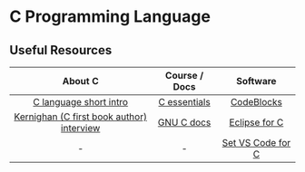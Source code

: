 # C Programming Language

## Useful Resources

| About C     | Course / Docs    |   Software   |
|:-----------:|:----------------:|:------------:|
| [C language short intro](https://youtu.be/U3aXWizDbQ4?si=7V2ng1tcHmb8msPv) | [C essentials ](https://cppinstitute.org/c-essentials-1) | [CodeBlocks](https://www.codeblocks.org/) |
| [Kernighan (C first book author) interview](https://youtu.be/de2Hsvxaf8M?si=G32HRs9zuoAKCn5W) | [GNU C docs](https://www.gnu.org/software/c-intro-and-ref/manual/c-intro-and-ref.pdf)| [Eclipse for C](https://www.eclipse.org/downloads/packages/release/2024-03/r/eclipse-ide-cc-developers) |
| - | - | [Set VS Code for C](https://code.visualstudio.com/docs/languages/cpp) |
